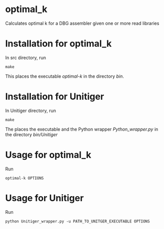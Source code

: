 # optimal_k
Calculates optimal k for a DBG assembler given one or more read libraries

# Installation for optimal_k

In src directory, run 

	make

This places the executable *optimal-k* in the directory *bin*.

# Installation for Unitiger

In Unitiger directory, run

	make

The places the executable and the Python wrapper *Python_wrapper.py* 
in the directory *bin/Unitiger*

# Usage for optimal_k

Run 

	optimal-k OPTIONS

# Usage for Unitiger

Run

	python Unitiger_wrapper.py -u PATH_TO_UNITGER_EXECUTABLE OPTIONS